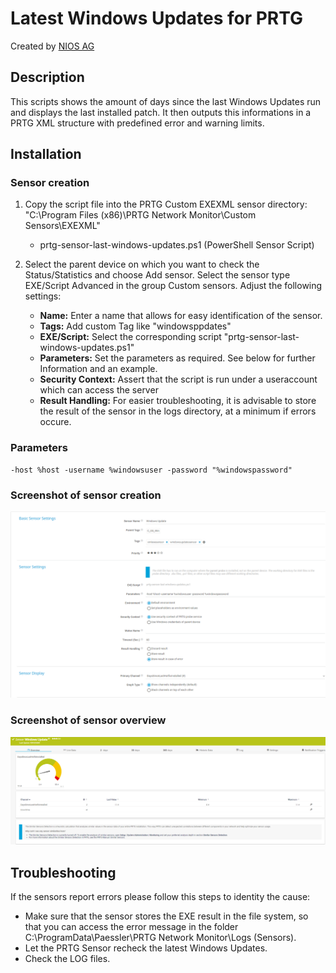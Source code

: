 # Latest Windows Updates for PRTG
 Created by [NIOS AG](https://nios.ch)
 
 ## Description
This scripts shows the amount of days since the last Windows Updates run and displays the last installed patch. It then outputs this informations in a PRTG XML structure with predefined error and warning limits.

## Installation
### Sensor creation
 1. Copy the script file into the PRTG Custom EXEXML sensor directory:
    "C:\Program Files (x86)\PRTG Network Monitor\Custom Sensors\EXEXML"

	- prtg-sensor-last-windows-updates.ps1 (PowerShell Sensor Script)

 2. Select the parent device on which you want to check the Status/Statistics and choose Add sensor. Select the sensor type EXE/Script Advanced in the group Custom sensors. Adjust the following settings:

	- **Name:** Enter a name that allows for easy identification of the sensor.
	- **Tags:** Add custom Tag like "windowsppdates"
	- **EXE/Script:** Select the corresponding script "prtg-sensor-last-windows-updates.ps1"
	- **Parameters:** Set the parameters as required. See below for further Information and an example.
	- **Security Context:** Assert that the script is run under a useraccount which can access the server
	- **Result Handling:** For easier troubleshooting, it is advisable to store the result of the sensor in the logs directory, at a minimum if errors occure.

### Parameters
    -host %host -username %windowsuser -password "%windowspassword"

### Screenshot of sensor creation
![Windows Update Sensor Configuration](https://github.com/NIOSAG/prtg-sensor-last-windows-updates/blob/main/prtg-sensor-last-windows-updates.PNG?raw=true "Sensor Configuration")

### Screenshot of sensor overview
![Windows Update Sensor Overview](https://github.com/NIOSAG/prtg-sensor-last-windows-updates/blob/main/prtg-sensor-last-windows-updates-overview.PNG?raw=true "Sensor Details")

## Troubleshooting
If the sensors report errors please follow this steps to identity the cause:

- Make sure that the sensor stores the EXE result in the file system, so that you can access the error message in the folder C:\ProgramData\Paessler\PRTG Network Monitor\Logs (Sensors).
- Let the PRTG Sensor recheck the latest Windows Updates.
- Check the LOG files.
